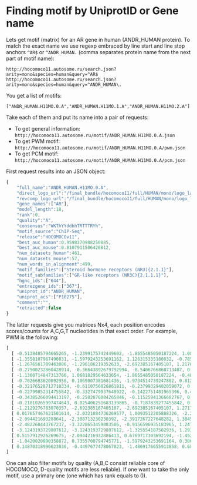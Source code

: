 # Finding motif by UniprotID or Gene name

Lets get motif (matrix) for an AR gene in human (ANDR_HUMAN protein). To match the exact name we use regexp embraced by line start and line stop anchors `^AR$` or `^ANDR_HUMAN.` (comma separates protein name from the next part of motif name):
```
http://hocomoco11.autosome.ru/search.json?arity=mono&species=human&query=^AR$
http://hocomoco11.autosome.ru/search.json?arity=mono&species=human&query=^ANDR_HUMAN\.
```

You get a list of motifs:
```
["ANDR_HUMAN.H11MO.0.A","ANDR_HUMAN.H11MO.1.A","ANDR_HUMAN.H11MO.2.A"]
```

Take each of them and put its name into a pair of requests:
* To get general information: `http://hocomoco11.autosome.ru/motif/ANDR_HUMAN.H11MO.0.A.json`
* To get PWM motif: `http://hocomoco11.autosome.ru/motif/ANDR_HUMAN.H11MO.0.A/pwm.json`
* To get PCM motif: `http://hocomoco11.autosome.ru/motif/ANDR_HUMAN.H11MO.0.A/pcm.json`

First request results into an JSON object:
```javascript
{
	"full_name":"ANDR_HUMAN.H11MO.0.A",
	"direct_logo_url":"/final_bundle/hocomoco11/full/HUMAN/mono/logo_large/ANDR_HUMAN.H11MO.0.A_direct.png",
	"revcomp_logo_url":"/final_bundle/hocomoco11/full/HUMAN/mono/logo_large/ANDR_HUMAN.H11MO.0.A_revcomp.png",
	"gene_names":["AR"],
	"model_length":18,
	"rank":0,
	"quality":"A",
	"consensus":"WKThYYddbhTRTTTRYh",
	"motif_source":"ChIP-Seq",
	"release":"HOCOMOCOv11",
	"best_auc_human":0.9598370988250885,
	"best_auc_mouse":0.8107911506420812,
	"num_datasets_human":461,
	"num_datasets_mouse":57,
	"num_words_in_alignment":499,
	"motif_families":["Steroid hormone receptors (NR3){2.1.1}"],
	"motif_subfamilies":["GR-like receptors (NR3C){2.1.1.1}"],
	"hgnc_ids":["644"],
	"entrezgene_ids":["367"],
	"uniprot_id":"ANDR_HUMAN",
	"uniprot_acs":["P10275"],
	"comment":"",
	"retracted":false
}

```
The latter requests give you matrices Nx4, each position encodes scores/counts for A,C,G,T nucleotides in that exact order. For example, PWM is the following:
```javascript
[
  [ -0.5138485794665265, -1.2399175742449602, -1.8655485050187224, 1.084375319343181 ],
  [ -1.3558107967490831, -1.5979243253691162, 1.126315335180832, -0.7859760865669171 ],
  [ -1.2676561789463086, -1.296186219352633, -2.692385167405107, 1.2170520000031797 ],
  [ -0.27900232860428914, -0.36643892679792994, -0.5406766868713487, 0.6769717303692195 ],
  [ -1.1360714847313766, 1.0681829564633654, -1.8655485050187224, -0.48772145432535496 ],
  [ -0.7026683620092956, 0.1069007381681436, -1.9734514739247802, 0.8122350787253819 ],
  [ -0.32176528712710334, -0.6110756026861811, -0.23799329402059072, 0.6648284452249204 ],
  [ -0.22799852314755842, -0.3327479937648922, -0.1422751481965396, 0.482142869635976 ],
  [ -0.34385266094413197, -0.2582876084265846, -0.11525941366682767, 0.4870196636500838 ],
  [ -0.21810265997474643, 0.025406251683139865, -0.7187839277455842, 0.5205071001782793 ],
  [ -1.2129276783070357, -2.692385167405107, -2.692385167405107, 1.2717910717651395 ],
  [ 0.017657467621501614, -2.0321084736269577, 1.0093512205888326, -2.2320658766542025 ],
  [ -2.094421693288641, -2.308713230230392, -2.3917267227648282, 1.3045412900468412 ],
  [ -2.482260443767237, -3.3228653459083506, -0.9156596935183965, 1.2470736644300016 ],
  [ -3.1243193729807612, -3.1243193729807612, -1.325554187582936, 1.2937432886393043 ],
  [ 0.5157912926269675, -2.0944216932886413, 0.6769717303692194, -1.4524945930071118 ],
  [ -1.0420020890358872, 0.7355700794745771, -1.5979243253691164, 0.30620815828392317 ],
  [ 0.14870318996623036, -0.4497677478067023, -1.4869176655913858, 0.6809869429347905 ]
]
```

One can also filter motifs by quality (A,B,C consist reliable core of HOCOMOCO, D-quality motifs are less reliable). If one want to take the only motif, use a primary one (one which has rank equals to 0).
